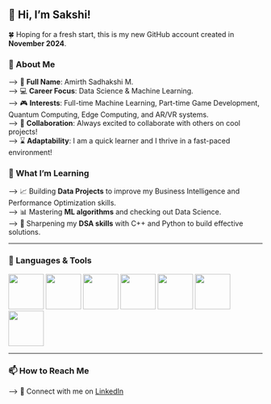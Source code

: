 ## 🐰 Hi, I’m Sakshi!

🍀 Hoping for a fresh start, this is my new GitHub account created in **November 2024**.

### 👧 About Me
--> 🐰 **Full Name**: Amirth Sadhakshi M.  
--> 💻 **Career Focus**: Data Science & Machine Learning.  
--> 🎮 **Interests**: Full-time Machine Learning, Part-time Game Development, Quantum Computing, Edge Computing, and AR/VR systems.  
--> 🤝 **Collaboration**: Always excited to collaborate with others on cool projects!  
--> ⌛ **Adaptability**: I am a quick learner and I thrive in a fast-paced environment!

### 🌱 What I’m Learning
--> 📈 Building **Data Projects** to improve my Business Intelligence and Performance Optimization skills.  
--> 📊 Mastering **ML algorithms** and checking out Data Science.  
--> 🧠 Sharpening my **DSA skills** with C++ and Python to build effective solutions.

---

### 🧰 Languages & Tools

<p align="left">
  <img src="https://cdn.jsdelivr.net/gh/devicons/devicon@latest/icons/python/python-original.svg" width="70" height="70"/>
  <img src="https://cdn.jsdelivr.net/gh/devicons/devicon@latest/icons/mysql/mysql-original-wordmark.svg" width="70" height="70"/>
  <img src="https://cdn.jsdelivr.net/gh/devicons/devicon@latest/icons/cplusplus/cplusplus-original.svg" width="70" height="70"/>
  <img src="https://cdn.jsdelivr.net/gh/devicons/devicon@latest/icons/java/java-original-wordmark.svg" width="70" height="70"/>
  <img src="https://cdn.jsdelivr.net/gh/devicons/devicon@latest/icons/pytorch/pytorch-plain-wordmark.svg" width="70" height="70"/>
  <img src="https://cdn.jsdelivr.net/gh/devicons/devicon@latest/icons/pandas/pandas-original-wordmark.svg" width="70" height="70"/>
  <img src="https://cdn.jsdelivr.net/gh/devicons/devicon@latest/icons/matplotlib/matplotlib-original-wordmark.svg" width="70" height="70"/>
</p>

---

### 📫 How to Reach Me
--> 💼 Connect with me on [LinkedIn](https://www.linkedin.com/in/amisadha-m/)  

<!---
sadhami0519/sadhami0519 is a ✨ special ✨ repository because its `README.md` (this file) appears on your GitHub profile.
You can click the Preview link to take a look at your changes.
--->
